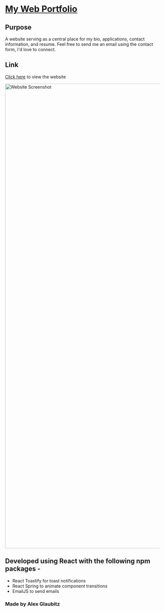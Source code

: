 # [My Web Portfolio](https://qlaub.github.io/portfolio-react/)

## Purpose
A website serving as a central place for my bio, applications, contact information, and resume. Feel free to send me an email using the contact form, I'd love to connect.

## Link
[Click here](https://qlaub.github.io/portfolio-react/) to view the website

<img width="1511" alt="Website Screenshot" src="https://user-images.githubusercontent.com/89796902/192083364-33399db6-5ddf-43aa-9282-20d2621a7fbb.png">

## Developed using React with the following npm packages -
* React Toastify for toast notifications
* React Spring to animate component transitions
* EmailJS to send emails

### Made by Alex Glaubitz

